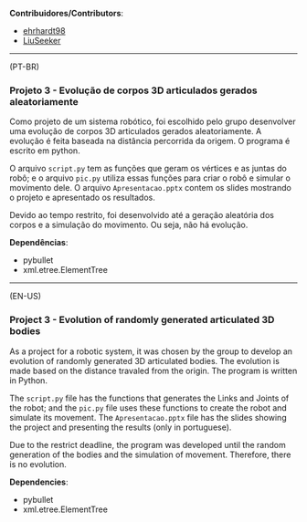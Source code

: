 **Contribuidores/Contributors**:
- [ehrhardt98](https://github.com/ehrhardt98)
- [LiuSeeker](https://github.com/LiuSeeker)
---

(PT-BR)

### Projeto 3 - Evolução de corpos 3D articulados gerados aleatoriamente

Como projeto de um sistema robótico, foi escolhido pelo grupo desenvolver uma evolução de corpos 3D articulados gerados aleatoriamente. A evolução é feita baseada na distância percorrida da origem. O programa é escrito em python.

O arquivo `script.py` tem as funções que geram os vértices e as juntas do robô; e o arquivo `pic.py` utiliza essas funções para criar o robô e simular o movimento dele. O arquivo `Apresentacao.pptx` contem os slides mostrando o projeto e apresentado os resultados.

Devido ao tempo restrito, foi desenvolvido até a geração aleatória dos corpos e a simulação do movimento. Ou seja, não há evolução.


**Dependências**:
- pybullet
- xml.etree.ElementTree

---

(EN-US)

### Project 3 - Evolution of randomly generated articulated 3D bodies

As a project for a robotic system, it was chosen by the group to develop an evolution of randomly generated 3D articulated bodies. The evolution is made based on the distance travaled from the origin. The program is written in Python.

The `script.py` file has the functions that generates the Links and Joints of the robot; and the `pic.py` file uses these functions to create the robot and simulate its movement. The `Apresentacao.pptx` file has the slides showing the project and presenting the results (only in portuguese).

Due to the restrict deadline, the program was developed until the random generation of the bodies and the simulation of movement. Therefore, there is no evolution.

**Dependencies**:
- pybullet
- xml.etree.ElementTree
